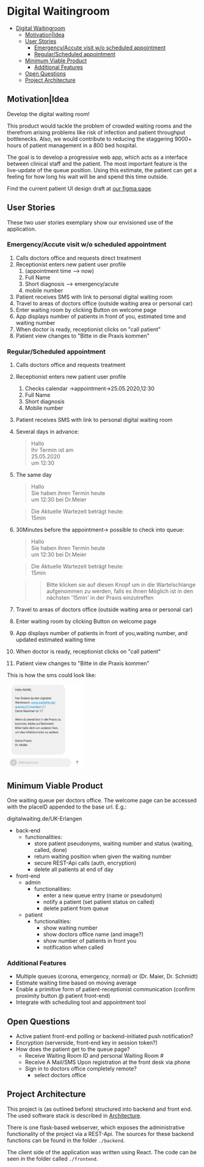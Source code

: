 # Digital Waitingroom



- [Digital Waitingroom](#digital-waitingroom)
  - [Motivation|Idea](#motivationidea)
  - [User Stories](#user-stories)
    - [Emergency/Accute visit w/o scheduled appointment](#emergencyaccute-visit-wo-scheduled-appointment)
    - [Regular/Scheduled appointment](#regularscheduled-appointment)
  - [Minimum Viable Product](#minimum-viable-product)
    - [Additional Features](#additional-features)
  - [Open Questions](#open-questions)
  - [Project Architecture](#project-architecture)

## Motivation|Idea
Develop the digital waiting room!

This product would tackle the problem of crowded waiting rooms and the therefrom arising problems like risk of infection and patient throughput bottlenecks. Also, we would contribute to reducing the staggering 9000+ hours of patient management in a 800 bed hospital.

The goal is to develop a progressive web app, which acts as a interface between clinical staff and the patient. The most important feature is the live-update of the queue position. Using this estimate, the patient can get a feeling for how long his wait will be and spend this time outside.

Find the current patient UI design draft at [our figma page](https://www.figma.com/file/NUWYQQ6T5zKVLng4IAdxSJ/digital-waiting?node-id=0%3A1).


## User Stories

These two user stories exemplary show our envisioned use of the application. 

### Emergency/Accute visit w/o scheduled appointment

1. Calls doctors office and requests direct treatment
2. Receptionist enters new patient user profile
   1. (appointment time --> now)
   2. Full Name
   3. Short diagnosis --> emergency/acute
   4. mobile number
3. Patient receives SMS with link to personal digital waiting room
4. Travel to areas of doctors office (outside waiting area or personal car)
5. Enter waiting room by clicking Button on welcome page
6. App displays number of patients in front of you, estimated time and waiting number
7. When doctor is ready, receptionist clicks on "call patient"
8. Patient view changes to "Bitte in die Praxis kommen"

### Regular/Scheduled appointment
1. Calls doctors office and requests treatment
2. Receptionist enters new patient user profile
   1. Checks calendar ->appointment->25.05.2020,12:30
   2. Full Name
   3. Short diagnosis
   4. Mobile number
3. Patient receives SMS with link to personal digital waiting room
4. Several days in advance:
    >Hallo  
      Ihr Termin ist am   
      25.05.2020  
      um 12:30
5. The same day     
    >Hallo  
    >Sie haben ihren Termin heute  
      um 12:30 bei Dr.Meier  

    >Die Aktuelle Wartezeit beträgt heute:  
    15min
    
6. 30Minutes before the appointment-> possible to check into queue:
    >Hallo  
    >Sie haben ihren Termin heute  
      um 12:30 bei Dr.Meier  

    >Die Aktuelle Wartezeit beträgt heute:  
    15min

    >> Bitte klicken sie auf diesen Knopf um in die Wartelschlange aufgenommen zu werden, falls es ihnen Möglich ist in den nächsten '15min' in der Praxis einzutreffen
7. Travel to areas of doctors office (outside waiting area or personal car)
8. Enter waiting room by clicking Button on welcome page
9.  App displays number of patients in front of you,waiting number, and updated estimated waiting time
10. When doctor is ready, receptionist clicks on "call patient"
11. Patient view changes to "Bitte in die Praxis kommen"


This is how the sms could look like:

<img src="https://raw.githubusercontent.com/maxrohleder/AdvancedMI/master/SMS.jpeg" alt="alt text" width="200" height="222">

## Minimum Viable Product

One waiting queue per doctors office. The welcome page can be accessed with the placeID appended to the base url. E.g.:

digitalwaiting.de/UK-Erlangen

- back-end
  - functionalities:
    - store patient pseudonyms, waiting number and status (waiting, called, done)
    - return waiting position when given the waiting number
    - secure REST-Api calls (auth, encryption)
    - delete all patients at end of day
- front-end
  - admin
    - functionalities:
      - enter a new queue entry (name or pseudonym)
      - notify a patient (set patient status on called)
      - delete patient from queue
  - patient
    - functionalities:
      - show waiting number
      - show doctors office name (and image?)
      - show number of patients in front you
      - notification when called

### Additional Features

- Multiple queues (corona, emergency, normal) or (Dr. Maier, Dr. Schmidt)
- Estimate waiting time based on moving average
- Enable a primitive form of patient-receptionist communication (confirm proximity button @ patient front-end)
- Integrate with scheduling tool and appointment tool

## Open Questions

- Active patient front-end polling or backend-initiated push notification?
- Encryption (serverside, front-end key in session token?)
- How does the patient get to the queue page?
  - Receive Waiting Room ID and personal Waiting Room #
  - Receive A Mail/SMS Upon registration at the front desk via phone
  - Sign in to doctors office completely remote?
    - select doctors office

## Project Architecture

This project is (as outlined before) structured into backend and front end. The used software stack is described in [Architecture](architecture.md). 

There is one flask-based webserver, which exposes the administrative functionality of the project via a REST-Api. The sources for these backend functions can be found in the folder `./backend`.

The client side of the application was written using React. The code can be seen in the folder called `./frontend`.